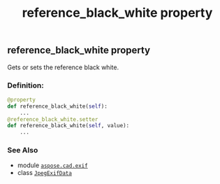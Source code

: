 ﻿---
title: reference_black_white property
second_title: Aspose.CAD for Python via .NET API References
description: 
type: docs
weight: 1070
url: /python-net/aspose.cad.exif/jpegexifdata/reference_black_white/
is_root: false
---

## reference_black_white property


Gets or sets the reference black white.
### Definition:
```python
@property
def reference_black_white(self):
    ...
@reference_black_white.setter
def reference_black_white(self, value):
    ...
```

### See Also
* module [`aspose.cad.exif`](../../)
* class [`JpegExifData`](/cad/python-net/aspose.cad.exif/jpegexifdata)
